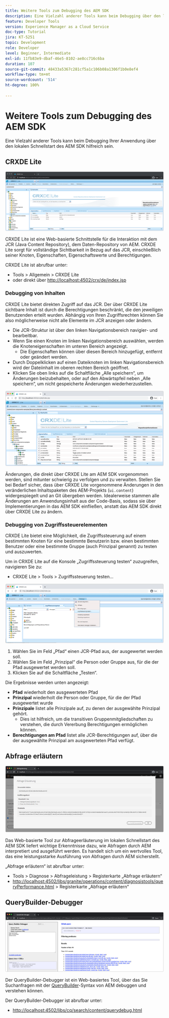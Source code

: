 ```yaml
---
title: Weitere Tools zum Debugging des AEM SDK
description: Eine Vielzahl anderer Tools kann beim Debugging über den lokalen Schnellstart des AEM SDK hilfreich sein.
feature: Developer Tools
version: Experience Manager as a Cloud Service
doc-type: Tutorial
jira: KT-5251
topic: Development
role: Developer
level: Beginner, Intermediate
exl-id: 11fb83e9-dbaf-46e5-8102-ae8cc716c6ba
duration: 107
source-git-commit: 48433a5367c281cf5a1c106b08a1306f1b0e8ef4
workflow-type: tm+mt
source-wordcount: '514'
ht-degree: 100%

---
```


# Weitere Tools zum Debugging des AEM SDK

Eine Vielzahl anderer Tools kann beim Debugging Ihrer Anwendung über den lokalen Schnellstart des AEM SDK hilfreich sein.

## CRXDE Lite

![CRXDE Lite](./assets/other-tools/crxde-lite.png)

CRXDE Lite ist eine Web-basierte Schnittstelle für die Interaktion mit dem JCR (Java Content Repository), dem Daten-Repository von AEM. CRXDE Lite sorgt für vollständige Sichtbarkeit in Bezug auf das JCR, einschließlich seiner Knoten, Eigenschaften, Eigenschaftswerte und Berechtigungen.

CRXDE Lite ist abrufbar unter:

+ Tools > Allgemein > CRXDE Lite
+ oder direkt über [http://localhost:4502/crx/de/index.jsp](http://localhost:4502/crx/de/index.jsp)

### Debugging von Inhalten

CRXDE Lite bietet direkten Zugriff auf das JCR. Der über CRXDE Lite sichtbare Inhalt ist durch die Berechtigungen beschränkt, die den jeweiligen Benutzenden erteilt wurden. Abhängig von Ihren Zugriffsrechten können Sie also möglicherweise nicht alle Elemente im JCR anzeigen oder ändern.

+ Die JCR-Struktur ist über den linken Navigationsbereich navigier- und bearbeitbar.
+ Wenn Sie einen Knoten im linken Navigationsbereich auswählen, werden die Knoteneigenschaften im unteren Bereich angezeigt.
   + Die Eigenschaften können über diesen Bereich hinzugefügt, entfernt oder geändert werden.
+ Durch Doppelklicken auf einen Dateiknoten im linken Navigationsbereich wird der Dateiinhalt im oberen rechten Bereich geöffnet.
+ Klicken Sie oben links auf die Schaltfläche „Alle speichern“, um Änderungen beizubehalten, oder auf den Abwärtspfeil neben „Alle speichern“, um nicht gespeicherte Änderungen wiederherzustellen.

![CRXDE Lite – Debugging von Inhalten](./assets/other-tools/crxde-lite__debugging-content.png)

Änderungen, die direkt über CRXDE Lite am AEM SDK vorgenommen werden, sind mitunter schwierig zu verfolgen und zu verwalten. Stellen Sie bei Bedarf sicher, dass über CRXDE Lite vorgenommene Änderungen in den veränderlichen Inhaltspaketen des AEM-Projekts (`ui.content`) widergespiegelt und an Git übergeben werden. Idealerweise stammen alle Änderungen am Anwendungsinhalt aus der Code-Basis, sodass sie über Implementierungen in das AEM SDK einfließen, anstatt das AEM SDK direkt über CRXDE Lite zu ändern.

### Debugging von Zugriffssteuerelementen

CRXDE Lite bietet eine Möglichkeit, die Zugriffssteuerung auf einem bestimmten Knoten für eine bestimmte Benutzerin bzw. einen bestimmten Benutzer oder eine bestimmte Gruppe (auch Prinzipal genannt) zu testen und auszuwerten.

Um in CRXDE Lite auf die Konsole „Zugriffssteuerung testen“ zuzugreifen, navigieren Sie zu:

+ CRXDE Lite > Tools > Zugriffssteuerung testen…

![CRXDE Lite – Zugriffssteuerung testen](./assets/other-tools/crxde-lite__test-access-control.png)

1. Wählen Sie im Feld „Pfad“ einen JCR-Pfad aus, der ausgewertet werden soll.
1. Wählen Sie im Feld „Prinzipal“ die Person oder Gruppe aus, für die der Pfad ausgewertet werden soll.
1. Klicken Sie auf die Schaltfläche „Testen“.

Die Ergebnisse werden unten angezeigt:

+ __Pfad__ wiederholt den ausgewerteten Pfad
+ __Prinzipal__ wiederholt die Person oder Gruppe, für die der Pfad ausgewertet wurde
+ __Prinzipale__ listet alle Prinzipale auf, zu denen der ausgewählte Prinzipal gehört.
   + Dies ist hilfreich, um die transitiven Gruppenmitgliedschaften zu verstehen, die durch Vererbung Berechtigungen ermöglichen können.
+ __Berechtigungen am Pfad__ listet alle JCR-Berechtigungen auf, über die der ausgewählte Prinzipal am ausgewerteten Pfad verfügt.

## Abfrage erläutern

![Abfrage erläutern](./assets/other-tools/explain-query.png)

Das Web-basierte Tool zur Abfrageerläuterung im lokalen Schnellstart des AEM SDK liefert wichtige Erkenntnisse dazu, wie Abfragen durch AEM interpretiert und ausgeführt werden. Es handelt sich um ein wertvolles Tool, das eine leistungsstarke Ausführung von Abfragen durch AEM sicherstellt.

„Abfrage erläutern“ ist abrufbar unter:

+ Tools > Diagnose > Abfrageleistung > Registerkarte „Abfrage erläutern“
+ [http://localhost:4502/libs/granite/operations/content/diagnosistools/queryPerformance.html](http://localhost:4502/libs/granite/operations/content/diagnosistools/queryPerformance.html) > Registerkarte „Abfrage erläutern“

## QueryBuilder-Debugger

![QueryBuilder-Debugger](./assets/other-tools/query-debugger.png)

Der QueryBuilder-Debugger ist ein Web-basiertes Tool, über das Sie Suchanfragen mit der [QueryBuilder](https://experienceleague.adobe.com/docs/experience-manager-65/developing/platform/query-builder/querybuilder-api.html?lang=de)-Syntax von AEM debuggen und verstehen können.

Der QueryBuilder-Debugger ist abrufbar unter:

+ [http://localhost:4502/libs/cq/search/content/querydebug.html](http://localhost:4502/libs/cq/search/content/querydebug.html)
